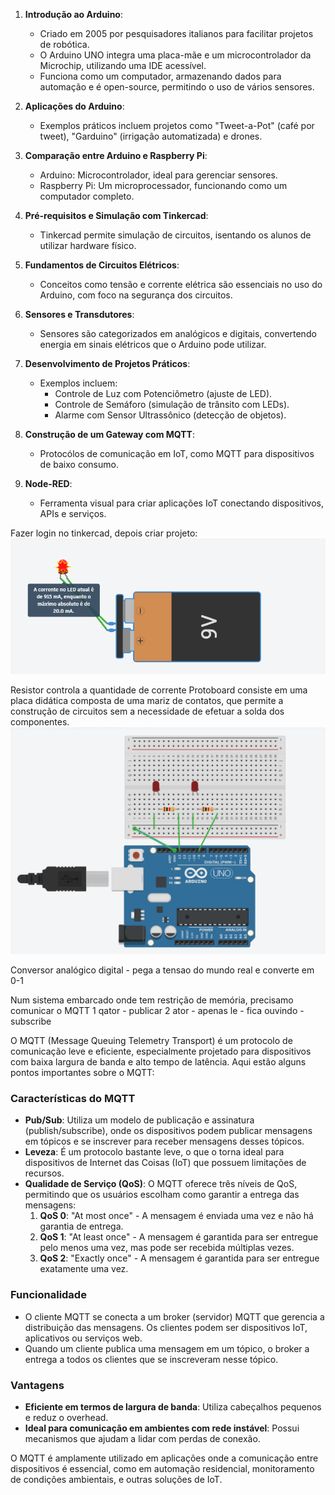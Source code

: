 

1. **Introdução ao Arduino**:
   - Criado em 2005 por pesquisadores italianos para facilitar projetos de robótica.
   - O Arduino UNO integra uma placa-mãe e um microcontrolador da Microchip, utilizando uma IDE acessível.
   - Funciona como um computador, armazenando dados para automação e é open-source, permitindo o uso de vários sensores.

2. **Aplicações do Arduino**:
   - Exemplos práticos incluem projetos como &quot;Tweet-a-Pot&quot; (café por tweet), &quot;Garduino&quot; (irrigação automatizada) e drones.

3. **Comparação entre Arduino e Raspberry Pi**:
   - Arduino: Microcontrolador, ideal para gerenciar sensores.
   - Raspberry Pi: Um microprocessador, funcionando como um computador completo.

4. **Pré-requisitos e Simulação com Tinkercad**:
   - Tinkercad permite simulação de circuitos, isentando os alunos de utilizar hardware físico.

5. **Fundamentos de Circuitos Elétricos**:
   - Conceitos como tensão e corrente elétrica são essenciais no uso do Arduino, com foco na segurança dos circuitos.

6. **Sensores e Transdutores**:
   - Sensores são categorizados em analógicos e digitais, convertendo energia em sinais elétricos que o Arduino pode utilizar.

7. **Desenvolvimento de Projetos Práticos**:
   - Exemplos incluem:
     - Controle de Luz com Potenciômetro (ajuste de LED).
     - Controle de Semáforo (simulação de trânsito com LEDs).
     - Alarme com Sensor Ultrassônico (detecção de objetos).

8. **Construção de um Gateway com MQTT**:
   - Protocólos de comunicação em IoT, como MQTT para dispositivos de baixo consumo.

9. **Node-RED**:
   - Ferramenta visual para criar aplicações IoT conectando dispositivos, APIs e serviços.


Fazer login no tinkercad, depois criar projeto:
![bateria](img/bateria.png)

Resistor controla a quantidade de corrente
Protoboard consiste em uma placa didática composta de uma mariz de contatos, que permite a construção de circuitos sem a necessidade de efetuar a solda dos componentes.
![arduino](img/placa.png)

Conversor analógico digital - pega a tensao do mundo real e converte em 0-1

Num sistema embarcado onde tem restrição de memória, precisamo comunicar o MQTT
1 qator - publicar 
2 ator - apenas le - fica ouvindo - subscribe

O MQTT (Message Queuing Telemetry Transport) é um protocolo de comunicação leve e eficiente, especialmente projetado para dispositivos com baixa largura de banda e alto tempo de latência. Aqui estão alguns pontos importantes sobre o MQTT:

### Características do MQTT
- **Pub/Sub**: Utiliza um modelo de publicação e assinatura (publish/subscribe), onde os dispositivos podem publicar mensagens em tópicos e se inscrever para receber mensagens desses tópicos.
- **Leveza**: É um protocolo bastante leve, o que o torna ideal para dispositivos de Internet das Coisas (IoT) que possuem limitações de recursos.
- **Qualidade de Serviço (QoS)**: O MQTT oferece três níveis de QoS, permitindo que os usuários escolham como garantir a entrega das mensagens:
  1. **QoS 0**: &quot;At most once&quot; - A mensagem é enviada uma vez e não há garantia de entrega.
  2. **QoS 1**: &quot;At least once&quot; - A mensagem é garantida para ser entregue pelo menos uma vez, mas pode ser recebida múltiplas vezes.
  3. **QoS 2**: &quot;Exactly once&quot; - A mensagem é garantida para ser entregue exatamente uma vez.

### Funcionalidade
- O cliente MQTT se conecta a um broker (servidor) MQTT que gerencia a distribuição das mensagens. Os clientes podem ser dispositivos IoT, aplicativos ou serviços web.
- Quando um cliente publica uma mensagem em um tópico, o broker a entrega a todos os clientes que se inscreveram nesse tópico.

### Vantagens
- **Eficiente em termos de largura de banda**: Utiliza cabeçalhos pequenos e reduz o overhead.
- **Ideal para comunicação em ambientes com rede instável**: Possui mecanismos que ajudam a lidar com perdas de conexão.

O MQTT é amplamente utilizado em aplicações onde a comunicação entre dispositivos é essencial, como em automação residencial, monitoramento de condições ambientais, e outras soluções de IoT.

